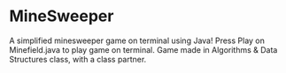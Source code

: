 # MineSweeper
A simplified minesweeper game on terminal using Java! Press Play on Minefield.java to play game on terminal. Game made in Algorithms & Data Structures class, with a class partner.
